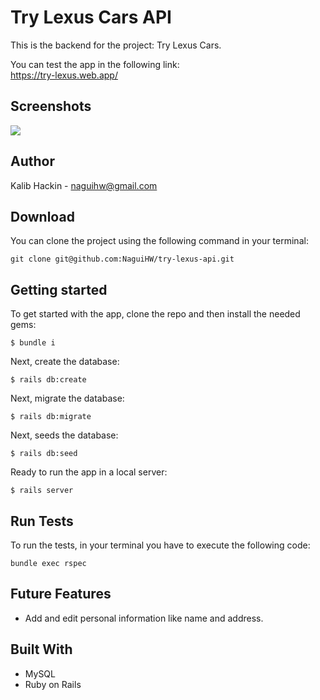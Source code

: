 # Try Lexus Cars API

This is the backend for the project: Try Lexus Cars.

You can test the app in the following link:<br>
https://try-lexus.web.app/

## Screenshots

![](https://i.imgur.com/p6tNK68.png)

## Author
Kalib Hackin - naguihw@gmail.com

## Download

You can clone the project using the following command in your terminal:
```
git clone git@github.com:NaguiHW/try-lexus-api.git
```

## Getting started

To get started with the app, clone the repo and then install the needed gems:

```
$ bundle i
```

Next, create the database:

```
$ rails db:create
```

Next, migrate the database:

```
$ rails db:migrate
```

Next, seeds the database:

```
$ rails db:seed
```

Ready to run the app in a local server:

```
$ rails server
```

## Run Tests
To run the tests, in your terminal you have to execute the following code:
```
bundle exec rspec
```

## Future Features
- Add and edit personal information like name and address.

## Built With
- MySQL
- Ruby on Rails
